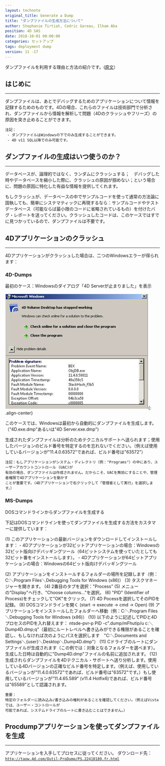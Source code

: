 ```yaml
---
layout: technote
original_title: Generate a Dump
title: "ダンプファイルの生成方法について"
author: Stephanie Tirtiat, Cedric Gareau, Ilham Aba
position: 4D SAS
date: 2018-10-01 00:00:00
categories: セットアップ
tags: deployment dump
version: 11 -17
---
```


ダンプファイルを利用する理由と方法の紹介です。([原文](https://taow.4d.com/Generate-a-Dump/PS.1938114.en.html#)）
<!--more-->

## はじめに
---
ダンプファイルは、あとでデバッグするためのアプリケーションについて情報を記録するためのものです。4Dの場合、これらのファイルは技術部門で分析され、ダンプファイルから情報を解析して問題（4Dのクラッシュやフリーズ）の原因を突き止めることができます。

```
注記：
 - ダンプファイルはWindowsの下でのみ生成することができます。
 - 4D v11 SQL以降でのみ可能です。
```
 
## ダンプファイルの生成はいつ使うのか？
---
データベースが、論理的ではなく、ランダムにクラッシュする；　デバッグした時やデータベースを縮小した際に、クラッシュの原因が掴めない；という場合に、問題の原因に特化した有益な情報を提供してくれます。

もしクラッシュが、データベースの中でサンプルコードを使って通常の方法論に固執しても、簡単にシステマティックに再現するなら：サンプルコードやテストデータベース（可能ならば最小限のコードに省略されているもの）を付けたバグ・レポートを送ってください。クラッシュしたコードは、このケースではすでに見つかっているので、ダンプファイルは不要です。

## 4Dアプリケーションのクラッシュ
---
4Dアプリケーションがクラッシュした場合は、二つのWindowsエラーが得られます：


### 4D-Dumps

最初のケース：Windowsのダイアログ「4D Serverが止まりました」を表示

![図1：停止通告画面](/images/Dump/4D-dumps-1.png){: .align-center}

このケースでは、Windowsは最初から自動的にダンプファイルを生成します。（"4D.exe.dmp"あるいは"4D Server.exe.dmp")

生成されたダンプファイルは分析のためテクニカルサポートへ送られます；使用したバージョンのビルド番号を特定するのを忘れないでください。（例えば使用しているバージョンが"11.4.0.63572"であれば、ビルド番号は"63572"）

```
注記：もしアプリケーションがシステム・ディレクトリ（例："Programs"）の中にあり、ユーザーアカウントコントロール (UAC)が
有効の場合、ダンプファイルは作成されません。だからこそ、UACを無効にすることや、管理者権限で4Dアプリケーションを動かす
ことが重要です。（4Dアプリケーションで右クリックして「管理者として実行」を選択します。）
```

### MS-Dumps

DOSコマンドラインからダンプファイルを生成する

下記はDOSコマンドラインを使ってダンプファイルを生成する方法をカスタマーに提供しています：

  (1) このアプリケーションの最新バージョンをダウンロードしてインストールします：
    - 4Dアプリケーションが32ビットアプリケーションの場合：Windowsの32ビット版向けデバッギングツール（64ビットシステムを使っていたとしても32ビット番をインストールします）。
    - 4Dアプリケーションが64ビットアプリケーションの場合：Windowsの64ビット版向けデバッギングツール
 
  (2) アプリケーションをインストールするフォルダーの場所を記録します（例：C:＼Program Files＼Debugging Tools for Windows (x86)）
  (3) タスクマネージャーを開きます。
  (4) 2番目のタブを選択："Process"
  (5) メニューの"Display"へ行き、"Choose columns..."を選択。
  (6) "PID" (Identifier of Process)をチェックして"OK"をクリック。
  (7) 4D Pocessを選択してそのPIDを記録。
  (8) DOSコマンドラインを開く (start -> execute -> cmd -> Open)
  (9) アプリケーションをインストールしたフォルダーへ移動（例：C:＼Program Files＼Debugging Tools for Windows (x86)）
  (10) 以下のように記述してPIDと4DプロセスのPIDを入れ替えます：
    ntsde-pvr-p PID -c".dump/mFhutip/u c:＼Dump4D.dmp;q"（最初にルートレベルへ書き込みができる権限があることを確認し、もしなければ次のようにパスを選択します　"C:＼Documents and Settings＼{user}＼Desktop＼Dump4D.dmp"）
  (11) Cドライブのルートにダンプファイルが生成されます（この例では：対象となるフォルダーを選べます）。生成した日時は自動的に"Dump4D.dmp"ファイルの名前に追加されます。
  (12) 生成されらダンプファイルを4Dテクニカル・サポートへ送り分析します。使用している4Dバージョンの正確なビルド番号を特定します。（例えば、使用しているバージョンが"11.4.0.63572"であれば、ビルド番号は"63572"です。）もし使用しているバージョンが"11.4.65.589" (v11.4 Hotfix6)であれば、ビルド番号は"65589"として認識されます。
  
  ```
  重要：
  特定のフォルダーに読み込み/書き込みの権利があることを確認してください。（例えばVistaでは、ユーザー・コントロールが
  可能であれば、システムドライブのルートに書き込むことはできません。）
  ```
    

## Procdumpアプリケーションを使ってダンプファイルを生成
---
アプリケーションを入手してプロセスに従ってください。
ダウンロード先：[`http://taow.4d.com/Outil-ProDump/PS.22410189.fr.html`](http://taow.4d.com/Outil-ProDump/PS.22410189.fr.html)
